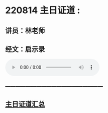 # 220814 主日证道 :
## 讲员：林老师
## 经文：启示录

<audio controls src="./220814.mp3"></audio>




### ———————————————————

## [主日证道汇总](https://nccchurch.github.io/Sermons/)
